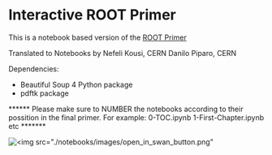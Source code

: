 # Interactive ROOT Primer
This is a notebook based version of the [ROOT Primer](https://root.cern.ch/guides/primer)


Translated to Notebooks by
Nefeli Kousi, CERN
Danilo Piparo, CERN


Dependencies:

- Beautiful Soup 4 Python package 
- pdftk package


****** Please make sure to NUMBER the notebooks according to their possition in the final primer. For example: 0-TOC.ipynb 1-First-Chapter.ipynb etc *******


![<img src="./notebooks/images/open_in_swan_button.png"](https://swan002.cern.ch/user/nekousi/notebooks/SWAN_projects/ROOT-Primer/index.ipynb)
